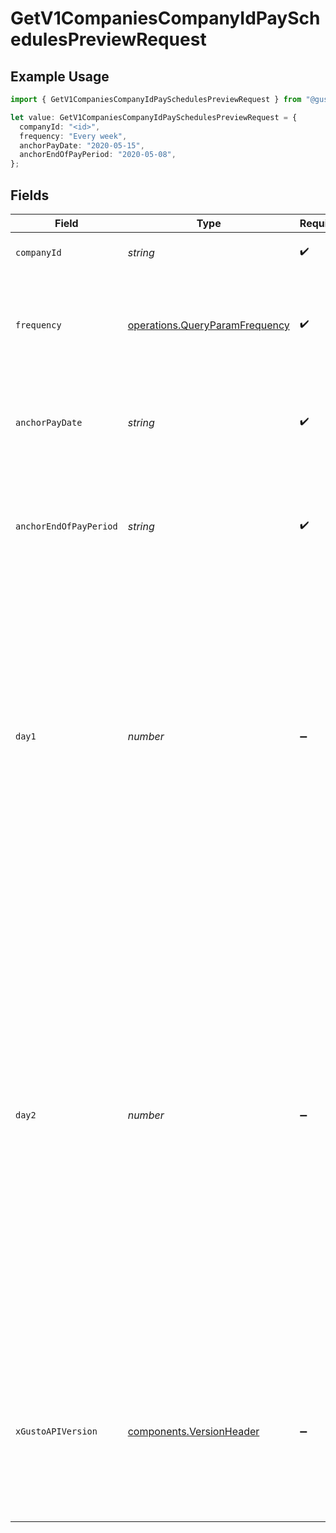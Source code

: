 # GetV1CompaniesCompanyIdPaySchedulesPreviewRequest

## Example Usage

```typescript
import { GetV1CompaniesCompanyIdPaySchedulesPreviewRequest } from "@gusto/embedded-api/models/operations/getv1companiescompanyidpayschedulespreview.js";

let value: GetV1CompaniesCompanyIdPaySchedulesPreviewRequest = {
  companyId: "<id>",
  frequency: "Every week",
  anchorPayDate: "2020-05-15",
  anchorEndOfPayPeriod: "2020-05-08",
};
```

## Fields

| Field                                                                                                                                                                                                                                                                                                                                                                                                | Type                                                                                                                                                                                                                                                                                                                                                                                                 | Required                                                                                                                                                                                                                                                                                                                                                                                             | Description                                                                                                                                                                                                                                                                                                                                                                                          | Example                                                                                                                                                                                                                                                                                                                                                                                              |
| ---------------------------------------------------------------------------------------------------------------------------------------------------------------------------------------------------------------------------------------------------------------------------------------------------------------------------------------------------------------------------------------------------- | ---------------------------------------------------------------------------------------------------------------------------------------------------------------------------------------------------------------------------------------------------------------------------------------------------------------------------------------------------------------------------------------------------- | ---------------------------------------------------------------------------------------------------------------------------------------------------------------------------------------------------------------------------------------------------------------------------------------------------------------------------------------------------------------------------------------------------- | ---------------------------------------------------------------------------------------------------------------------------------------------------------------------------------------------------------------------------------------------------------------------------------------------------------------------------------------------------------------------------------------------------- | ---------------------------------------------------------------------------------------------------------------------------------------------------------------------------------------------------------------------------------------------------------------------------------------------------------------------------------------------------------------------------------------------------- |
| `companyId`                                                                                                                                                                                                                                                                                                                                                                                          | *string*                                                                                                                                                                                                                                                                                                                                                                                             | :heavy_check_mark:                                                                                                                                                                                                                                                                                                                                                                                   | The UUID of the company                                                                                                                                                                                                                                                                                                                                                                              |                                                                                                                                                                                                                                                                                                                                                                                                      |
| `frequency`                                                                                                                                                                                                                                                                                                                                                                                          | [operations.QueryParamFrequency](../../models/operations/queryparamfrequency.md)                                                                                                                                                                                                                                                                                                                     | :heavy_check_mark:                                                                                                                                                                                                                                                                                                                                                                                   | The frequency that employees on this pay schedule are paid with Gusto.                                                                                                                                                                                                                                                                                                                               |                                                                                                                                                                                                                                                                                                                                                                                                      |
| `anchorPayDate`                                                                                                                                                                                                                                                                                                                                                                                      | *string*                                                                                                                                                                                                                                                                                                                                                                                             | :heavy_check_mark:                                                                                                                                                                                                                                                                                                                                                                                   | The first date that employees on this pay schedule are paid with Gusto.                                                                                                                                                                                                                                                                                                                              | 2020-05-15                                                                                                                                                                                                                                                                                                                                                                                           |
| `anchorEndOfPayPeriod`                                                                                                                                                                                                                                                                                                                                                                               | *string*                                                                                                                                                                                                                                                                                                                                                                                             | :heavy_check_mark:                                                                                                                                                                                                                                                                                                                                                                                   | The last date of the first pay period. This can be the same date as the anchor pay date.                                                                                                                                                                                                                                                                                                             | 2020-05-08                                                                                                                                                                                                                                                                                                                                                                                           |
| `day1`                                                                                                                                                                                                                                                                                                                                                                                               | *number*                                                                                                                                                                                                                                                                                                                                                                                             | :heavy_minus_sign:                                                                                                                                                                                                                                                                                                                                                                                   | An integer between 1 and 31 indicating the first day of the month that employees are paid. This field is only relevant for pay schedules with the “Twice per month” and “Monthly” frequencies. It will be null for pay schedules with other frequencies.                                                                                                                                             |                                                                                                                                                                                                                                                                                                                                                                                                      |
| `day2`                                                                                                                                                                                                                                                                                                                                                                                               | *number*                                                                                                                                                                                                                                                                                                                                                                                             | :heavy_minus_sign:                                                                                                                                                                                                                                                                                                                                                                                   | An integer between 1 and 31 indicating the second day of the month that employees are paid. This field is the second pay date for pay schedules with the "Twice per month" frequency. For semi-monthly pay schedules, set this field to 31. For months shorter than 31 days, we will set the second pay date to the last day of the month. It will be null for pay schedules with other frequencies. |                                                                                                                                                                                                                                                                                                                                                                                                      |
| `xGustoAPIVersion`                                                                                                                                                                                                                                                                                                                                                                                   | [components.VersionHeader](../../models/components/versionheader.md)                                                                                                                                                                                                                                                                                                                                 | :heavy_minus_sign:                                                                                                                                                                                                                                                                                                                                                                                   | Determines the date-based API version associated with your API call. If none is provided, your application's [minimum API version](https://docs.gusto.com/embedded-payroll/docs/api-versioning#minimum-api-version) is used.                                                                                                                                                                         |                                                                                                                                                                                                                                                                                                                                                                                                      |